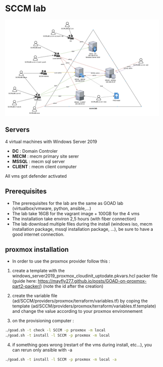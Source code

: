 # SCCM lab

![SCCM overview](../img/SCCMLAB_overview.png)

## Servers
4 virtual machines with Windows Server 2019

- **DC** :  Domain Controler 
- **MECM** : mecm primary site serer
- **MSSQL** : mecm sql server
- **CLIENT** : mecm client computer

All vms got defender activated

## Prerequisites
- The prerequisites for the lab are the same as GOAD lab (virtualbox/vmware, python, ansible,...)
- The lab take 16GB for the vagrant image + 100GB for the 4 vms
- The installation take environ 2,5 hours (with fiber connection)
- The lab download multiple files during the install (windows iso, mecm installation package, mssql installation package, ...), be sure to have a good internet connection.

## proxmox installation
- In order to use the proxmox provider follow this :

1) create a template with the windows_server2019_proxmox_cloudinit_uptodate.pkvars.hcl packer file (guide here: https://mayfly277.github.io/posts/GOAD-on-proxmox-part2-packer/) (note the id after the creation)

2) create the variable file (ad/SCCM/providers/proxmox/terraform/variables.tf) by coping the template (ad/SCCM/providers/proxmox/terraform/variables.tf.template) and change the value according to your proxmox environnement

3) on the provisioning computer :
```bash
./goad.sh -t check -l SCCM -p proxmox -m local
./goad.sh -t install -l SCCM -p proxmox -m local
```

4) if something goes wrong (restart of the vms during install, etc...), you can rerun only ansible with -a
```bash
./goad.sh -t install -l SCCM -p proxmox -m local -a
```